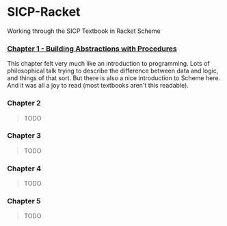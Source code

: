 # SICP-Racket

Working through the SICP Textbook in Racket Scheme


### [Chapter 1 - Building Abstractions with Procedures](Chapter_1_Abstractions_with_Procedures)

This chapter felt very much like an introduction to programming. Lots of philosophical talk trying to describe the difference between data and logic, and things of that sort. But there is also a nice introduction to Scheme here. And it was all a joy to read (most textbooks aren't this readable).

### Chapter 2

> TODO

### Chapter 3

> TODO

### Chapter 4

> TODO

### Chapter 5

> TODO
